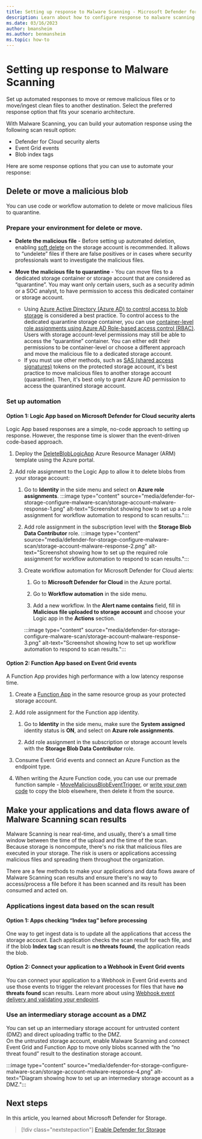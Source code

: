 ```yaml
---
title: Setting up response to Malware Scanning - Microsoft Defender for Cloud
description: Learn about how to configure response to malware scanning to prevent harmful files from being uploaded to Azure Storage.
ms.date: 03/16/2023
author: bmansheim
ms.author: benmansheim
ms.topic: how-to
---
```


# Setting up response to Malware Scanning

Set up automated responses to move or remove malicious files or to move/ingest clean files to another destination. Select the preferred response option that fits your scenario architecture.  

With Malware Scanning, you can build your automation response using the following scan result option: 

- Defender for Cloud security alerts
- Event Grid events
- Blob index tags

Here are some response options that you can use to automate your response:

## Delete or move a malicious blob

You can use code or workflow automation to delete or move malicious files to quarantine.

### Prepare your environment for delete or move.

- **Delete the malicious file** - Before setting up automated deletion, enabling [soft delete](../storage/blobs/soft-delete-blob-overview.md) on the storage account is recommended. It allows to “undelete” files if there are false positives or in cases where security professionals want to investigate the malicious files.

- **Move the malicious file to quarantine** - You can move files to a dedicated storage container or storage account that are considered as “quarantine”.
You may want only certain users, such as a security admin or a SOC analyst, to have permission to access this dedicated container or storage account.
    - Using [Azure Active Directory (Azure AD) to control access to blob storage](../storage/blobs/authorize-access-azure-active-directory.md) is considered a best practice. To control access to the dedicated quarantine storage container, you can use [container-level role assignments using Azure AD Role-based access control (RBAC)](../storage/blobs/authorize-access-azure-active-directory.md). Users with storage account-level permissions may still be able to access the “quarantine” container. You can either edit their permissions to be container-level or choose a different approach and move the malicious file to a dedicated storage account.
    - If you must use other methods, such as [SAS (shared access signatures)](../storage/common/storage-sas-overview.md) tokens on the protected storage account, it's best practice to move malicious files to another storage account (quarantine). Then, it's best only to grant Azure AD permission to access the quarantined storage account.

### Set up automation

#### Option 1: Logic App based on Microsoft Defender for Cloud security alerts

Logic App based responses are a simple, no-code approach to setting up response. However, the response time is slower than the event-driven code-based approach.

1. Deploy the [DeleteBlobLogicApp](https://portal.azure.com/#create/Microsoft.Template/uri/https%3A%2F%2Fstorageantimalwareprev.blob.core.windows.net%2Fworkflows%2FDeleteBlobLogicApp-template.json****) Azure Resource Manager (ARM) template using the Azure portal.

1. Add role assignment to the Logic App to allow it to delete blobs from your storage account:
    1. Go to **Identity** in the side menu and select on **Azure role assignments**.
        :::image type="content" source="media/defender-for-storage-configure-malware-scan/storage-account-malware-response-1.png" alt-text="Screenshot showing how to set up a role assignment for workflow automation to respond to scan results.":::
    1. Add role assignment in the subscription level with the **Storage Blob Data Contributor** role.
        :::image type="content" source="media/defender-for-storage-configure-malware-scan/storage-account-malware-response-2.png" alt-text="Screenshot showing how to set up the required role assignment for workflow automation to respond to scan results.":::
    1. Create workflow automation for Microsoft Defender for Cloud alerts:

        1. Go to **Microsoft Defender for Cloud** in the Azure portal.
        
        1. Go to **Workflow automation** in the side menu.
        1. Add a new workflow. In the **Alert name contains** field, fill in **Malicious file uploaded to storage account** and choose your Logic app in the **Actions** section.

        :::image type="content" source="media/defender-for-storage-configure-malware-scan/storage-account-malware-response-3.png" alt-text="Screenshot showing how to set up workflow automation to respond to scan results.":::

#### Option 2: Function App based on Event Grid events

A Function App provides high performance with a low latency response time.

1. Create a [Function App](../azure-functions/functions-overview.md) in the same resource group as your protected storage account.

1. Add role assignment for the Function app identity.

    1. Go to **Identity** in the side menu, make sure the **System assigned** identity status is **ON**, and select on **Azure role assignments**.

    1. Add role assignment in the subscription or storage account levels with the **Storage Blob Data Contributor** role.

1. Consume Event Grid events and connect an Azure Function as the endpoint type.

1. When writing the Azure Function code, you can use our premade function sample - [MoveMaliciousBlobEventTrigger](https://storageantimalwareprev.blob.core.windows.net/samples/MoveMaliciousBlobEventTrigger.cs), or [write your own code](../storage/blobs/storage-blob-copy.md) to copy the blob elsewhere, then delete it from the source.

## Make your applications and data flows aware of Malware Scanning scan results

Malware Scanning is near real-time, and usually, there's a small time window between the time of the upload and the time of the scan.  
Because storage is noncompute, there's no risk that malicious files are executed in your storage. The risk is users or applications accessing malicious files and spreading them throughout the organization.

There are a few methods to make your applications and data flows aware of Malware Scanning scan results and ensure there's no way to access/process a file before it has been scanned and its result has been consumed and acted on.

### Applications ingest data based on the scan result

#### Option 1: Apps checking “Index tag” before processing

One way to get ingest data is to update all the applications that access the storage account. Each application checks the scan result for each file, and if the blob **Index tag** scan result is **no threats found**, the application reads the blob.

#### Option 2: Connect your application to a Webhook in Event Grid events

You can connect your application to a Webhook in Event Grid events and use those events to trigger the relevant processes for files that have **no threats found** scan results.
Learn more about using [Webhook event delivery and validating your endpoint](../event-grid/webhook-event-delivery.md).

### Use an intermediary storage account as a DMZ

You can set up an intermediary storage account for untrusted content (DMZ) and direct uploading traffic to the DMZ.  
On the untrusted storage account, enable Malware Scanning and connect Event Grid and Function App to move only blobs scanned with the “no threat found” result to the destination storage account.

:::image type="content" source="media/defender-for-storage-configure-malware-scan/storage-account-malware-response-4.png" alt-text="Diagram showing how to set up an intermediary storage account as a DMZ.":::

## Next steps

In this article, you learned about Microsoft Defender for Storage.

> [!div class="nextstepaction"]
> [Enable Defender for Storage](enable-enhanced-security.md)
